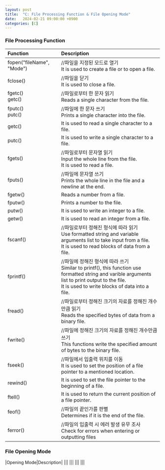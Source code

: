 ```yaml
---
layout: post
title:  "C: File Processing Function & File Opening Mode"
date:   2024-02-21 09:00:00 +0900
categories: [C]
---
```


### File Processing Function   
   
|Function|Description|
|:---|:---|
|fopen("fileName", "Mode")|//파일을 지정된 모드로 열기<br />It is used to create a file or to open a file.|
|fclose()|//파일을 닫기<br />It is used to close a file.|
|fgetc()<br />getc()|//파일로부터 한 문자 읽기<br />Reads a single character from the file.|
|fputc()<br />putc()|//파일에 한 문자 쓰기<br />Prints a single character into the file.|
|getc()|It is used to read a single character to a file.|
|putc()|It is used to write a single character to a file.|
|fgets()|//파일로부터 문자열 읽기<br />Input the whole line from the file.<br />It is used to read a file.|
|fputs()|//파일에 문자열 쓰기<br />Prints the whole line in the file and a newline at the end.|
|fgetw()|Reads a number from a file.|
|fputw()|Prints a number to the file.|
|putw()|It is used to write an integer to a file.|
|getw()|It is used to read an integer from a file.|
|fscanf()|//파일로부터 정해진 형식에 따라 읽기<br />Use formatted string and variable arguments list to take input from a file.<br />It is used to read blocks of data from a file.|
|fprintf()|//파일에 정해진 형식에 따라 쓰기<br />Similar to printf(), this function use formatted string and varible arguments list to print output to the file.<br />It is used to write blocks of data into a file.|
|fread()|//파일로부터 정해진 크기의 자료를 정해진 개수만큼 읽기<br />Reads the specified bytes of data from a binary file.|
|fwrite()|//파일에 정해진 크기의 자료를 정해진 개수만큼 쓰기<br />This functions write the specified amount of bytes to the binary file.|
|fseek()|//파일에서 입출력 위치를 이동<br />It is used to set the position of a file pointer to a mentioned location.|
|rewind()|It is used to set the file pointer to the beginning of a file.|
|ftell()|It is used to return the current position of a file pointer.|
|feof()|//파일의 끝인가를 판별<br />Determines if it is the end of the file.|
|ferror()|//파일의 입출력 시 에러 발생 유무 조사<br />Check for errors when entering or outputting files|
   
### File Opening Mode   
   
|Opening Mode|Description|
|||
|||
|||
|||
